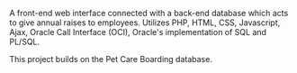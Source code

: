 A front-end web interface connected with a back-end database which acts to give annual raises to employees. Utilizes PHP, HTML, CSS, Javascript, Ajax, Oracle Call 
Interface (OCI), Oracle's implementation of SQL and PL/SQL. 

This project builds on the Pet Care Boarding database.
